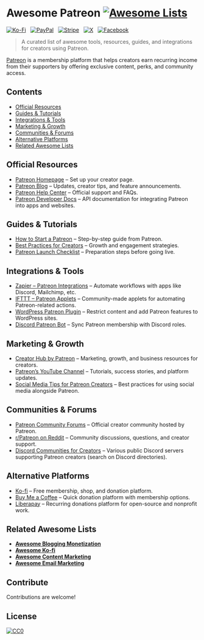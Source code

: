 # Awesome Patreon [![Awesome Lists](https://srv-cdn.himpfen.io/badges/awesome-lists/awesomelists-flat.svg)](https://github.com/awesomelistsio/awesome)

[![Ko-Fi](https://srv-cdn.himpfen.io/badges/kofi/kofi-flat.svg)](https://ko-fi.com/awesomelists) &nbsp; [![PayPal](https://srv-cdn.himpfen.io/badges/paypal/paypal-flat.svg)](https://www.paypal.com/donate/?hosted_button_id=3LLKRXJU44EJJ) &nbsp; [![Stripe](https://srv-cdn.himpfen.io/badges/stripe/stripe-flat.svg)](https://tinyurl.com/e8ymxdw3) &nbsp; [![X](https://srv-cdn.himpfen.io/badges/twitter/twitter-flat.svg)](https://x.com/ListsAwesome) &nbsp; [![Facebook](https://srv-cdn.himpfen.io/badges/facebook-pages/facebook-pages-flat.svg)](https://www.facebook.com/awesomelists)

> A curated list of awesome tools, resources, guides, and integrations for creators using Patreon.

[Patreon](https://www.patreon.com/) is a membership platform that helps creators earn recurring income from their supporters by offering exclusive content, perks, and community access.

## Contents

- [Official Resources](#official-resources)
- [Guides & Tutorials](#guides--tutorials)
- [Integrations & Tools](#integrations--tools)
- [Marketing & Growth](#marketing--growth)
- [Communities & Forums](#communities--forums)
- [Alternative Platforms](#alternative-platforms)
- [Related Awesome Lists](#related-awesome-lists)

## Official Resources

- [Patreon Homepage](https://www.patreon.com/) – Set up your creator page.
- [Patreon Blog](https://blog.patreon.com/) – Updates, creator tips, and feature announcements.
- [Patreon Help Center](https://support.patreon.com/) – Official support and FAQs.
- [Patreon Developer Docs](https://docs.patreon.com/) – API documentation for integrating Patreon into apps and websites.

## Guides & Tutorials

- [How to Start a Patreon](https://blog.patreon.com/how-to-start-a-patreon) – Step-by-step guide from Patreon.
- [Best Practices for Creators](https://blog.patreon.com/tag/creator-best-practices) – Growth and engagement strategies.
- [Patreon Launch Checklist](https://blog.patreon.com/launch-checklist) – Preparation steps before going live.

## Integrations & Tools

- [Zapier – Patreon Integrations](https://zapier.com/apps/patreon/integrations) – Automate workflows with apps like Discord, Mailchimp, etc.
- [IFTTT – Patreon Applets](https://ifttt.com/search/query/patreon) – Community-made applets for automating Patreon-related actions.
- [WordPress Patreon Plugin](https://wordpress.org/plugins/patreon-connect/) – Restrict content and add Patreon features to WordPress sites.
- [Discord Patreon Bot](https://support.patreon.com/hc/en-us/articles/212052266-How-to-Set-up-Discord-with-Patreon) – Sync Patreon membership with Discord roles.

## Marketing & Growth

- [Creator Hub by Patreon](https://creatorhub.patreon.com/) – Marketing, growth, and business resources for creators.
- [Patreon’s YouTube Channel](https://www.youtube.com/user/PatreonHQ) – Tutorials, success stories, and platform updates.
- [Social Media Tips for Patreon Creators](https://blog.patreon.com/social-media-for-creators) – Best practices for using social media alongside Patreon.

## Communities & Forums

- [Patreon Community Forums](https://www.patreoncommunity.com/) – Official creator community hosted by Patreon.
- [r/Patreon on Reddit](https://www.reddit.com/r/patreon/) – Community discussions, questions, and creator support.
- [Discord Communities for Creators](https://discord.com/) – Various public Discord servers supporting Patreon creators (search on Discord directories).

## Alternative Platforms

- [Ko-fi](https://ko-fi.com) – Free membership, shop, and donation platform.
- [Buy Me a Coffee](https://www.buymeacoffee.com/) – Quick donation platform with membership options.
- [Liberapay](https://liberapay.com/) – Recurring donations platform for open-source and nonprofit work.

## Related Awesome Lists

- **[Awesome Blogging Monetization](https://github.com/awesomelistsio/awesome-blogging-monetization)**
- **[Awesome Ko-fi](https://github.com/awesomelistsio/awesome-ko-fi)**
- **[Awesome Content Marketing](https://github.com/awesomelistsio/awesome-content-marketing)**
- **[Awesome Email Marketing](https://github.com/awesomelistsio/awesome-email-marketing)**
  
## Contribute

Contributions are welcome!

## License

[![CC0](https://mirrors.creativecommons.org/presskit/buttons/88x31/svg/by-sa.svg)](http://creativecommons.org/licenses/by-sa/4.0/)

